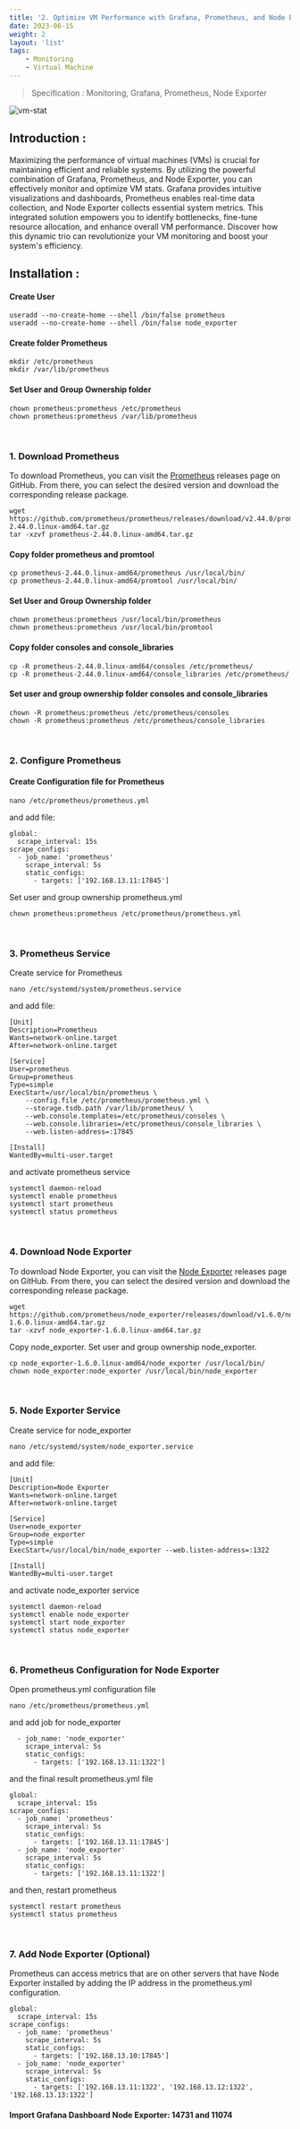 ```yaml
---
title: '2. Optimize VM Performance with Grafana, Prometheus, and Node Exporter'
date: 2023-06-15
weight: 2
layout: 'list'
tags:
    - Monitoring
    - Virtual Machine
---
```

> Specification : Monitoring, Grafana, Prometheus, Node Exporter

![vm-stat](./images/vm-stat-grafana-prom.png)

## Introduction :
Maximizing the performance of virtual machines (VMs) is crucial for maintaining efficient and reliable systems. By utilizing the powerful combination of Grafana, Prometheus, and Node Exporter, you can effectively monitor and optimize VM stats. Grafana provides intuitive visualizations and dashboards, Prometheus enables real-time data collection, and Node Exporter collects essential system metrics. This integrated solution empowers you to identify bottlenecks, fine-tune resource allocation, and enhance overall VM performance. Discover how this dynamic trio can revolutionize your VM monitoring and boost your system's efficiency.

## Installation :

#### Create User
```
useradd --no-create-home --shell /bin/false prometheus
useradd --no-create-home --shell /bin/false node_exporter
```

#### Create folder Prometheus
```
mkdir /etc/prometheus
mkdir /var/lib/prometheus
```
#### Set User and Group Ownership folder
```
chown prometheus:prometheus /etc/prometheus
chown prometheus:prometheus /var/lib/prometheus
```
&nbsp;

### 1. Download Prometheus
To download Prometheus, you can visit the [Prometheus](https://github.com/prometheus/prometheus/releases/) releases page on GitHub. From there, you can select the desired version and download the corresponding release package.
```
wget https://github.com/prometheus/prometheus/releases/download/v2.44.0/prometheus-2.44.0.linux-amd64.tar.gz
tar -xzvf prometheus-2.44.0.linux-amd64.tar.gz
```
#### Copy folder prometheus and promtool
```
cp prometheus-2.44.0.linux-amd64/prometheus /usr/local/bin/
cp prometheus-2.44.0.linux-amd64/promtool /usr/local/bin/
```
#### Set User and Group Ownership folder
```
chown prometheus:prometheus /usr/local/bin/prometheus
chown prometheus:prometheus /usr/local/bin/promtool
```
#### Copy folder consoles and console_libraries
```
cp -R prometheus-2.44.0.linux-amd64/consoles /etc/prometheus/
cp -R prometheus-2.44.0.linux-amd64/console_libraries /etc/prometheus/
```
#### Set user and group ownership folder consoles and console_libraries
```
chown -R prometheus:prometheus /etc/prometheus/consoles
chown -R prometheus:prometheus /etc/prometheus/console_libraries
```
&nbsp;

### 2. Configure Prometheus
#### Create Configuration file for Prometheus
```
nano /etc/prometheus/prometheus.yml
```
and add file:
```
global:
  scrape_interval: 15s
scrape_configs:
  - job_name: 'prometheus'
    scrape_interval: 5s
    static_configs:
      - targets: ['192.168.13.11:17845'] 
```
Set user and group ownership prometheus.yml
```
chown prometheus:prometheus /etc/prometheus/prometheus.yml
```
&nbsp;

### 3. Prometheus Service
Create service for Prometheus
```
nano /etc/systemd/system/prometheus.service
```
and add file:
```
[Unit]
Description=Prometheus
Wants=network-online.target
After=network-online.target

[Service]
User=prometheus
Group=prometheus
Type=simple
ExecStart=/usr/local/bin/prometheus \
    --config.file /etc/prometheus/prometheus.yml \
    --storage.tsdb.path /var/lib/prometheus/ \
    --web.console.templates=/etc/prometheus/consoles \
    --web.console.libraries=/etc/prometheus/console_libraries \
    --web.listen-address=:17845

[Install]
WantedBy=multi-user.target
```
and activate prometheus service
```
systemctl daemon-reload
systemctl enable prometheus
systemctl start prometheus
systemctl status prometheus
```
&nbsp;

### 4. Download Node Exporter
To download Node Exporter, you can visit the [Node Exporter](https://github.com/prometheus/node_exporter/releases/) releases page on GitHub. From there, you can select the desired version and download the corresponding release package.

```
wget https://github.com/prometheus/node_exporter/releases/download/v1.6.0/node_exporter-1.6.0.linux-amd64.tar.gz
tar -xzvf node_exporter-1.6.0.linux-amd64.tar.gz
```
Copy node_exporter. Set user and group ownership node_exporter.
```
cp node_exporter-1.6.0.linux-amd64/node_exporter /usr/local/bin/
chown node_exporter:node_exporter /usr/local/bin/node_exporter
```
&nbsp;

### 5. Node Exporter Service
Create service for node_exporter
```
nano /etc/systemd/system/node_exporter.service
```
and add file:
```
[Unit]
Description=Node Exporter
Wants=network-online.target
After=network-online.target

[Service]
User=node_exporter
Group=node_exporter
Type=simple
ExecStart=/usr/local/bin/node_exporter --web.listen-address=:1322

[Install]
WantedBy=multi-user.target  
```
and activate node_exporter service
```
systemctl daemon-reload
systemctl enable node_exporter
systemctl start node_exporter
systemctl status node_exporter
```
&nbsp;

### 6. Prometheus Configuration for Node Exporter
Open prometheus.yml configuration file
```
nano /etc/prometheus/prometheus.yml
```
and add job for node_exporter
```
  - job_name: 'node_exporter'
    scrape_interval: 5s
    static_configs:
      - targets: ['192.168.13.11:1322'] 
```
and the final result prometheus.yml file
```
global:
  scrape_interval: 15s
scrape_configs:
  - job_name: 'prometheus'
    scrape_interval: 5s
    static_configs:
      - targets: ['192.168.13.11:17845']
  - job_name: 'node_exporter'
    scrape_interval: 5s
    static_configs:
      - targets: ['192.168.13.11:1322']
```
and then, restart prometheus
```
systemctl restart prometheus
systemctl status prometheus
```
&nbsp;

### 7. Add Node Exporter (Optional)
Prometheus can access metrics that are on other servers that have Node Exporter installed by adding the IP address in the prometheus.yml configuration.
```
global:
  scrape_interval: 15s
scrape_configs:
  - job_name: 'prometheus'
    scrape_interval: 5s
    static_configs:
      - targets: ['192.168.13.10:17845']
  - job_name: 'node_exporter'
    scrape_interval: 5s
    static_configs:
      - targets: ['192.168.13.11:1322', '192.168.13.12:1322', '192.168.13.13:1322'] 
```
#### Import Grafana Dashboard Node Exporter: 14731 and 11074